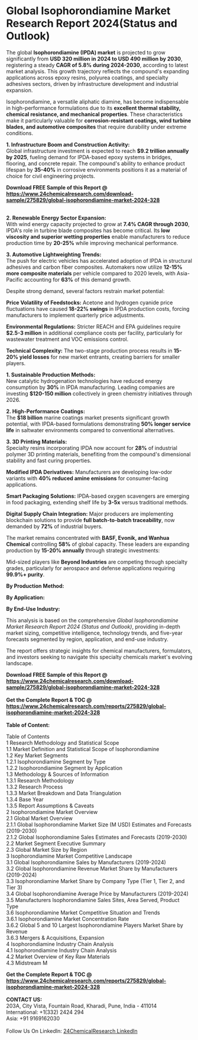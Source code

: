 <h1>Global Isophorondiamine Market Research Report 2024(Status and Outlook)</h1><p>The global <strong>Isophorondiamine (IPDA) market</strong> is projected to grow significantly from <strong>USD 320 million in 2024 to USD 490 million by 2030</strong>, registering a steady <strong>CAGR of 5.8% during 2024-2030</strong>, according to latest market analysis. This growth trajectory reflects the compound's expanding applications across epoxy resins, polyurea coatings, and specialty adhesives sectors, driven by infrastructure development and industrial expansion.</p><p>Isophorondiamine, a versatile aliphatic diamine, has become indispensable in high-performance formulations due to its <strong>excellent thermal stability, chemical resistance, and mechanical properties</strong>. These characteristics make it particularly valuable for <strong>corrosion-resistant coatings, wind turbine blades, and automotive composites</strong> that require durability under extreme conditions.</p><p><strong>1. Infrastructure Boom and Construction Activity:</strong><br>
Global infrastructure investment is expected to reach <strong>$9.2 trillion annually by 2025</strong>, fueling demand for IPDA-based epoxy systems in bridges, flooring, and concrete repair. The compound's ability to enhance product lifespan by <strong>35-40%</strong> in corrosive environments positions it as a material of choice for civil engineering projects.</p><div><b>Download FREE Sample of this Report @ 
            <a href="https://www.24chemicalresearch.com/download-sample/275829/global-isophorondiamine-market-2024-328">
            https://www.24chemicalresearch.com/download-sample/275829/global-isophorondiamine-market-2024-328</a></b></div><br><p><strong>2. Renewable Energy Sector Expansion:</strong><br>
With wind energy capacity projected to grow at <strong>7.4% CAGR through 2030</strong>, IPDA's role in turbine blade composites has become critical. Its <strong>low viscosity and superior wetting properties</strong> enable manufacturers to reduce production time by <strong>20-25%</strong> while improving mechanical performance.</p><p><strong>3. Automotive Lightweighting Trends:</strong><br>
The push for electric vehicles has accelerated adoption of IPDA in structural adhesives and carbon fiber composites. Automakers now utilize <strong>12-15% more composite materials</strong> per vehicle compared to 2020 levels, with Asia-Pacific accounting for <strong>63%</strong> of this demand growth.</p><p>Despite strong demand, several factors restrain market potential:</p><p><strong>Price Volatility of Feedstocks:</strong> Acetone and hydrogen cyanide price fluctuations have caused <strong>18-22% swings</strong> in IPDA production costs, forcing manufacturers to implement quarterly price adjustments.</p><p><strong>Environmental Regulations:</strong> Stricter REACH and EPA guidelines require <strong>$2.5-3 million</strong> in additional compliance costs per facility, particularly for wastewater treatment and VOC emissions control.</p><p><strong>Technical Complexity:</strong> The two-stage production process results in <strong>15-20% yield losses</strong> for new market entrants, creating barriers for smaller players.</p><p><strong>1. Sustainable Production Methods:</strong><br>
New catalytic hydrogenation technologies have reduced energy consumption by <strong>30%</strong> in IPDA manufacturing. Leading companies are investing <strong>$120-150 million</strong> collectively in green chemistry initiatives through 2026.</p><p><strong>2. High-Performance Coatings:</strong><br>
The <strong>$18 billion</strong> marine coatings market presents significant growth potential, with IPDA-based formulations demonstrating <strong>50% longer service life</strong> in saltwater environments compared to conventional alternatives.</p><p><strong>3. 3D Printing Materials:</strong><br>
Specialty resins incorporating IPDA now account for <strong>28%</strong> of industrial polymer 3D printing materials, benefiting from the compound's dimensional stability and fast curing properties.</p><p><strong>Modified IPDA Derivatives:</strong> Manufacturers are developing low-odor variants with <strong>40% reduced amine emissions</strong> for consumer-facing applications.</p><p><strong>Smart Packaging Solutions:</strong> IPDA-based oxygen scavengers are emerging in food packaging, extending shelf life by <strong>3-5x</strong> versus traditional methods.</p><p><strong>Digital Supply Chain Integration:</strong> Major producers are implementing blockchain solutions to provide <strong>full batch-to-batch traceability</strong>, now demanded by <strong>72%</strong> of industrial buyers.</p><p>The market remains concentrated with <strong>BASF, Evonik, and Wanhua Chemical</strong> controlling <strong>58%</strong> of global capacity. These leaders are expanding production by <strong>15-20% annually</strong> through strategic investments:</p><p>Mid-sized players like <strong>Beyond Industries</strong> are competing through specialty grades, particularly for aerospace and defense applications requiring <strong>99.9%+ purity</strong>.</p><p><strong>By Production Method:</strong></p><p><strong>By Application:</strong></p><p><strong>By End-Use Industry:</strong></p><p>This analysis is based on the comprehensive <em>Global Isophorondiamine Market Research Report 2024 (Status and Outlook)</em>, providing in-depth market sizing, competitive intelligence, technology trends, and five-year forecasts segmented by region, application, and end-use industry.</p><p>The report offers strategic insights for chemical manufacturers, formulators, and investors seeking to navigate this specialty chemicals market's evolving landscape.</p><div><b>Download FREE Sample of this Report @ 
            <a href="https://www.24chemicalresearch.com/download-sample/275829/global-isophorondiamine-market-2024-328">
            https://www.24chemicalresearch.com/download-sample/275829/global-isophorondiamine-market-2024-328</a></b></div><br><div><b>Get the Complete Report & TOC @ 
            <a href="https://www.24chemicalresearch.com/reports/275829/global-isophorondiamine-market-2024-328">
            https://www.24chemicalresearch.com/reports/275829/global-isophorondiamine-market-2024-328</a></b></div><br>
            <b>Table of Content:</b><p>Table of Contents<br />
1 Research Methodology and Statistical Scope<br />
1.1 Market Definition and Statistical Scope of Isophorondiamine<br />
1.2 Key Market Segments<br />
1.2.1 Isophorondiamine Segment by Type<br />
1.2.2 Isophorondiamine Segment by Application<br />
1.3 Methodology & Sources of Information<br />
1.3.1 Research Methodology<br />
1.3.2 Research Process<br />
1.3.3 Market Breakdown and Data Triangulation<br />
1.3.4 Base Year<br />
1.3.5 Report Assumptions & Caveats<br />
2 Isophorondiamine Market Overview<br />
2.1 Global Market Overview<br />
2.1.1 Global Isophorondiamine Market Size (M USD) Estimates and Forecasts (2019-2030)<br />
2.1.2 Global Isophorondiamine Sales Estimates and Forecasts (2019-2030)<br />
2.2 Market Segment Executive Summary<br />
2.3 Global Market Size by Region<br />
3 Isophorondiamine Market Competitive Landscape<br />
3.1 Global Isophorondiamine Sales by Manufacturers (2019-2024)<br />
3.2 Global Isophorondiamine Revenue Market Share by Manufacturers (2019-2024)<br />
3.3 Isophorondiamine Market Share by Company Type (Tier 1, Tier 2, and Tier 3)<br />
3.4 Global Isophorondiamine Average Price by Manufacturers (2019-2024)<br />
3.5 Manufacturers Isophorondiamine Sales Sites, Area Served, Product Type<br />
3.6 Isophorondiamine Market Competitive Situation and Trends<br />
3.6.1 Isophorondiamine Market Concentration Rate<br />
3.6.2 Global 5 and 10 Largest Isophorondiamine Players Market Share by Revenue<br />
3.6.3 Mergers & Acquisitions, Expansion<br />
4 Isophorondiamine Industry Chain Analysis<br />
4.1 Isophorondiamine Industry Chain Analysis<br />
4.2 Market Overview of Key Raw Materials<br />
4.3 Midstream M</p><div><b>Get the Complete Report & TOC @ 
            <a href="https://www.24chemicalresearch.com/reports/275829/global-isophorondiamine-market-2024-328">
            https://www.24chemicalresearch.com/reports/275829/global-isophorondiamine-market-2024-328</a></b></div><br><b>CONTACT US:</b><br>
            203A, City Vista, Fountain Road, Kharadi, Pune, India - 411014<br>
            International: +1(332) 2424 294<br>
            Asia: +91 9169162030 <br><br>
            Follow Us On LinkedIn: <a href="https://www.linkedin.com/company/24chemicalresearch/">24ChemicalResearch LinkedIn</a>